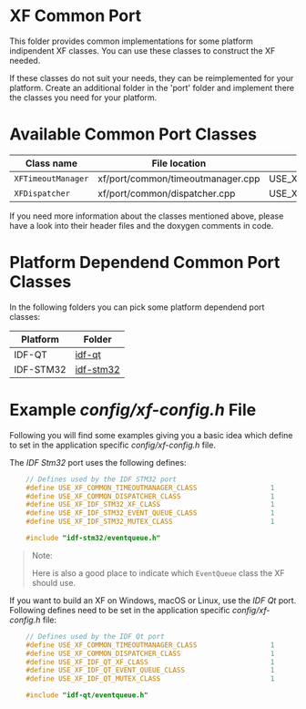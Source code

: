 # XF Common Port

This folder provides common implementations for some platform
indipendent XF classes. 
You can use these classes to construct the XF needed.

If these classes do not suit your needs, they can be reimplemented for
your platform. Create an additional folder in the 'port' folder and
implement there the classes you need for your platform.

# Available Common Port Classes

| Class name | File location | Define to set |
|--|--|--|
| `XFTimeoutManager` | xf/port/common/timeoutmanager.cpp | USE_XF_COMMON_TIMEOUTMANAGER_CLASS |
| `XFDispatcher`     | xf/port/common/dispatcher.cpp     | USE_XF_COMMON_DISPATCHER_CLASS     |

If you need more information about the classes mentioned above, please
have a look into their header files and the doxygen comments in code.

# Platform Dependend Common Port Classes
In the following folders you can pick some platform dependend
port classes:

| Platform | Folder |
|--|--|
| IDF-QT | [idf-qt](../idf-qt) |
| IDF-STM32 | [idf-stm32](../idf-stm32) |

# Example _config/xf-config.h_ File
Following you will find some examples giving you a basic idea which define
to set in the application specific _config/xf-config.h_ file.

The _IDF Stm32_ port uses the following defines:

```c++
    // Defines used by the IDF STM32 port
    #define USE_XF_COMMON_TIMEOUTMANAGER_CLASS                  1
    #define USE_XF_COMMON_DISPATCHER_CLASS                      1
    #define USE_XF_IDF_STM32_XF_CLASS                           1
    #define USE_XF_IDF_STM32_EVENT_QUEUE_CLASS                  1
    #define USE_XF_IDF_STM32_MUTEX_CLASS                        1

    #include "idf-stm32/eventqueue.h"
```
> Note:
> 
> Here is also a good place to indicate which `EventQueue` class the XF should use.

If you want to build an XF on Windows, macOS or Linux, use the _IDF Qt_ port.
Following defines need to be set in the application specific
_config/xf-config.h_ file:
```c++
    // Defines used by the IDF Qt port
    #define USE_XF_COMMON_TIMEOUTMANAGER_CLASS                  1
    #define USE_XF_COMMON_DISPATCHER_CLASS                      1
    #define USE_XF_IDF_QT_XF_CLASS                              1
    #define USE_XF_IDF_QT_EVENT_QUEUE_CLASS                     1
    #define USE_XF_IDF_QT_MUTEX_CLASS                           1

    #include "idf-qt/eventqueue.h"
```
